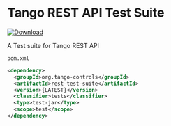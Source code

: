 # Tango REST API Test Suite

[ ![Download](https://api.bintray.com/packages/tango-controls/rest/rest-test-suite/images/download.svg) ](https://bintray.com/tango-controls/rest/rest-test-suite/_latestVersion)

A Test suite for Tango REST API

`pom.xml`
```xml
<dependency>
  <groupId>org.tango-controls</groupId>
  <artifactId>rest-test-suite</artifactId>
  <version>{LATEST}</version>
  <classifier>tests</classifier>
  <type>test-jar</type>
  <scope>test</scope>
</dependency>
``` 
